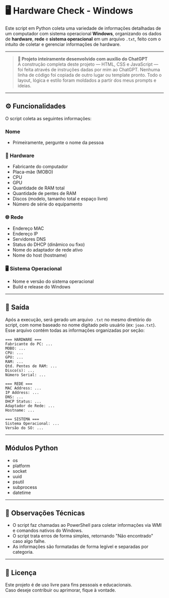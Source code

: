 # 🖥️ Hardware Check - Windows

Este script em Python coleta uma variedade de informações detalhadas de um computador com sistema operacional **Windows**, organizando os dados de **hardware**, **rede** e **sistema operacional** em um arquivo `.txt`, feito com o intuito de coletar e gerenciar informações de hardware.

---

> **🧠 Projeto inteiramente desenvolvido com auxílio do ChatGPT**  
> A construção completa deste projeto — HTML, CSS e JavaScript — foi feita através de instruções dadas por mim ao ChatGPT.
> Nenhuma linha de código foi copiada de outro lugar ou template pronto. Todo o layout, lógica e estilo foram moldados a partir dos meus prompts e ideias.

---

## ⚙️ Funcionalidades

O script coleta as seguintes informações:

### Nome
- Primeiramente, pergunte o nome da pessoa
  
### 🔧 Hardware
- Fabricante do computador  
- Placa-mãe (MOBO)  
- CPU  
- GPU  
- Quantidade de RAM total  
- Quantidade de pentes de RAM  
- Discos (modelo, tamanho total e espaço livre)  
- Número de série do equipamento  

### 🌐 Rede
- Endereço MAC  
- Endereço IP  
- Servidores DNS  
- Status do DHCP (dinâmico ou fixo)  
- Nome do adaptador de rede ativo  
- Nome do host (hostname)  

### 🖥️ Sistema Operacional
- Nome e versão do sistema operacional  
- Build e release do Windows  

---

## 📁 Saída

Após a execução, será gerado um arquivo `.txt` no mesmo diretório do script, com nome baseado no nome digitado pelo usuário (ex: `joao.txt`). Esse arquivo contém todas as informações organizadas por seção:

```
=== HARDWARE ===
Fabricante do PC: ...
MOBO: ...
CPU: ...
GPU: ...
RAM: ...
Qtd. Pentes de RAM: ...
Disco(s): ...
Número Serial: ...

=== REDE ===
MAC Address: ...
IP Address: ...
DNS: ...
DHCP Status: ...
Adaptador de Rede: ...
Hostname: ...

=== SISTEMA ===
Sistema Operacional: ...
Versão do SO: ...
```
---

## Módulos Python

- os  
- platform  
- socket  
- uuid  
- psutil  
- subprocess  
- datetime

---

## 📌 Observações Técnicas

- O script faz chamadas ao PowerShell para coletar informações via WMI e comandos nativos do Windows.  
- O script trata erros de forma simples, retornando "Não encontrado" caso algo falhe.  
- As informações são formatadas de forma legível e separadas por categoria.

---

## 📝 Licença

Este projeto é de uso livre para fins pessoais e educacionais.  
Caso deseje contribuir ou aprimorar, fique à vontade.
